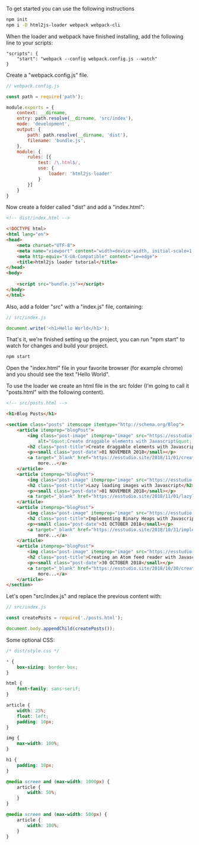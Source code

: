 
To get started you can use the following instructions

```bash
npm init
npm i -D html2js-loader webpack webpack-cli
```

When the loader and webpack have finished installing, add the following line to your scripts:

```
"scripts": {
    "start": "webpack --config webpack.config.js --watch"
}
```

Create a "webpack.config.js" file.

```js
// webpack.config.js

const path = require('path');

module.exports = {
    context: __dirname,
    entry: path.resolve(__dirname, 'src/index'),
    mode: 'development',
    output: {
        path: path.resolve(__dirname, 'dist'),
        filename: 'bundle.js',
    },
    module: {
        rules: [{
            test: /\.html$/,
            use: {
                loader: 'html2js-loader'
            }
        }]
    }
}
```

Now create a folder called "dist" and add a "index.html":

```html
<!-- dist/index.html -->

<!DOCTYPE html>
<html lang="en">
<head>
    <meta charset="UTF-8">
    <meta name="viewport" content="width=device-width, initial-scale=1.0">
    <meta http-equiv="X-UA-Compatible" content="ie=edge">
    <title>html2js loader tutorial</title>
</head>
<body>
    
    <script src="bundle.js"></script>
</body>
</html>
```

Also, add a folder "src" with a "index.js" file, containing:

```js
// src/index.js

document.write('<h1>Hello World</h1>');
```

That's it, we're finished setting up the project, you can run "npm start" to watch for changes and build your project.

```bash
npm start
```

Open the "index.html" file in your favorite browser (for example chrome) and you should see the text "Hello World".

To use the loader we create an html file in the src folder (I'm going to call it "posts.html" with the following content).

```html
<!-- src/posts.html -->

<h1>Blog Posts</h1>

<section class="posts" itemscope itemtype="http://schema.org/Blog">
    <article itemprop="blogPost">
        <img class="post-image" itemprop="image" src="https://esstudio.site/uploads/simple%20draggable%20elements2.gif"
            alt="&quot;Create draggable elements with Javascript&quot; Thumbnail">
        <h2 class="post-title">Create draggable elements with Javascript</h2>
        <p><small class="post-date">01 NOVEMBER 2018</small></p>
        <a target="_blank" href="https://esstudio.site/2018/11/01/create-draggable-elements-with-javascript.html">View
            more...</a>
    </article>
    <article itemprop="blogPost">
        <img class="post-image" itemprop="image" src="https://esstudio.site/uploads/giphy.gif" alt="&quot;Lazy loading images with Javascript&quot; Thumbnail">
        <h2 class="post-title">Lazy loading images with Javascript</h2>
        <p><small class="post-date">01 NOVEMBER 2018</small></p>
        <a target="_blank" href="https://esstudio.site/2018/11/01/lazyloading-images-with-javascript.html">View more...</a>
    </article>
    <article itemprop="blogPost">
        <img class="post-image" itemprop="image" src="https://esstudio.site/uploads/binaryheap.png" alt="&quot;Implementing Binary Heaps with Javascript&quot; Thumbnail">
        <h2 class="post-title">Implementing Binary Heaps with Javascript</h2>
        <p><small class="post-date">31 OCTOBER 2018</small></p>
        <a target="_blank" href="https://esstudio.site/2018/10/31/implementing-binary-heaps-with-javascript.html">View
            more...</a>
    </article>
    <article itemprop="blogPost">
        <img class="post-image" itemprop="image" src="https://esstudio.site/uploads/rssreader.jpg" alt="&quot;Creating an Atom feed reader with Javascript&quot; Thumbnail">
        <h2 class="post-title">Creating an Atom feed reader with Javascript</h2>
        <p><small class="post-date">30 OCTOBER 2018</small></p>
        <a target="_blank" href="https://esstudio.site/2018/10/30/creating-an-atom-feed-reader-with-javascript.html">View
            more...</a>
    </article>
</section>
```

Let's open "src/index.js" and replace the previous content with:

```javascript
// src/index.js

const createPosts = require('./posts.html');

document.body.appendChild(createPosts());
```

Some optional CSS:

```css
/* dist/style.css */

* {
    box-sizing: border-box;
}

html {
    font-family: sans-serif;
}

article {
    width: 25%;
    float: left;
    padding: 10px;
}

img {
    max-width: 100%;
}

h1 {
    padding: 10px;
}

@media screen and (max-width: 1000px) {
    article {
        width: 50%;
    }
}

@media screen and (max-width: 500px) {
    article {
        width: 100%;
    }
}
```























